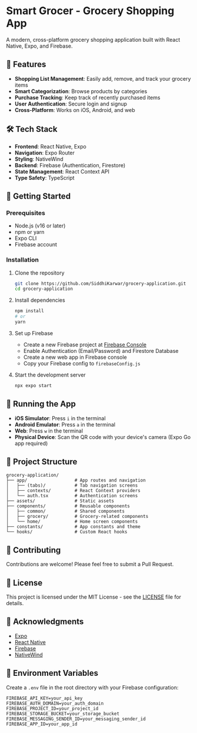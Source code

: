 # Smart Grocer - Grocery Shopping App

A modern, cross-platform grocery shopping application built with React Native, Expo, and Firebase.

## 🚀 Features

- **Shopping List Management**: Easily add, remove, and track your grocery items
- **Smart Categorization**: Browse products by categories
- **Purchase Tracking**: Keep track of recently purchased items
- **User Authentication**: Secure login and signup
- **Cross-Platform**: Works on iOS, Android, and web

## 🛠️ Tech Stack

- **Frontend**: React Native, Expo
- **Navigation**: Expo Router
- **Styling**: NativeWind
- **Backend**: Firebase (Authentication, Firestore)
- **State Management**: React Context API
- **Type Safety**: TypeScript

## 🚀 Getting Started

### Prerequisites

- Node.js (v16 or later)
- npm or yarn
- Expo CLI
- Firebase account

### Installation

1. Clone the repository
   ```bash
   git clone https://github.com/SiddhiKarwar/grocery-application.git
   cd grocery-application
   ```

2. Install dependencies
   ```bash
   npm install
   # or
   yarn
   ```

3. Set up Firebase
   - Create a new Firebase project at [Firebase Console](https://console.firebase.google.com/)
   - Enable Authentication (Email/Password) and Firestore Database
   - Create a new web app in Firebase console
   - Copy your Firebase config to `firebaseConfig.js`

4. Start the development server
   ```bash
   npx expo start
   ```

## 📱 Running the App

- **iOS Simulator**: Press `i` in the terminal
- **Android Emulator**: Press `a` in the terminal
- **Web**: Press `w` in the terminal
- **Physical Device**: Scan the QR code with your device's camera (Expo Go app required)

## 📂 Project Structure

```
grocery-application/
├── app/                  # App routes and navigation
│   ├── (tabs)/           # Tab navigation screens
│   ├── contexts/         # React Context providers
│   └── auth.tsx          # Authentication screens
├── assets/               # Static assets
├── components/           # Reusable components
│   ├── common/           # Shared components
│   ├── grocery/          # Grocery-related components
│   └── home/             # Home screen components
├── constants/            # App constants and theme
└── hooks/                # Custom React hooks
```

## 🤝 Contributing

Contributions are welcome! Please feel free to submit a Pull Request.

## 📄 License

This project is licensed under the MIT License - see the [LICENSE](LICENSE) file for details.

## 🙏 Acknowledgments

- [Expo](https://expo.dev/)
- [React Native](https://reactnative.dev/)
- [Firebase](https://firebase.google.com/)
- [NativeWind](https://www.nativewind.dev/)

## 🔧 Environment Variables

Create a `.env` file in the root directory with your Firebase configuration:

```env
FIREBASE_API_KEY=your_api_key
FIREBASE_AUTH_DOMAIN=your_auth_domain
FIREBASE_PROJECT_ID=your_project_id
FIREBASE_STORAGE_BUCKET=your_storage_bucket
FIREBASE_MESSAGING_SENDER_ID=your_messaging_sender_id
FIREBASE_APP_ID=your_app_id
```

